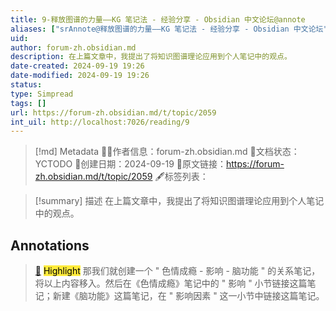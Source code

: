 ```yaml
---
title: 9-释放图谱的力量——KG 笔记法 - 经验分享 - Obsidian 中文论坛@annote
aliases: ["srAnnote@释放图谱的力量——KG 笔记法 - 经验分享 - Obsidian 中文论坛"]
uid: 
author: forum-zh.obsidian.md
description: 在上篇文章中，我提出了将知识图谱理论应用到个人笔记中的观点。
date-created: 2024-09-19 19:26
date-modified: 2024-09-19 19:26
status: 
type: Simpread
tags: []
url: https://forum-zh.obsidian.md/t/topic/2059
int_uil: http://localhost:7026/reading/9
---
```


> [!md] Metadata
> 🙇‍♂作者信息：forum-zh.obsidian.md
> 🌱文档状态：YCTODO
> 📅创建日期：2024-09-19
> 🔗原文链接：https://forum-zh.obsidian.md/t/topic/2059
> 🖋标签列表：

> [!summary] 描述
> 在上篇文章中，我提出了将知识图谱理论应用到个人笔记中的观点。

## Annotations

> [📌](<http://localhost:7026/reading/9#id=1726745182588>) <mark style="background-color: #ffeb3b">Highlight</mark>
> 那我们就创建一个 " 色情成瘾 - 影响 - 脑功能 " 的关系笔记，将以上内容移入。然后在《色情成瘾》笔记中的 " 影响 " 小节链接这篇笔记；新建《脑功能》这篇笔记，在 " 影响因素 " 这一小节中链接这篇笔记。

